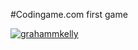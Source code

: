 #Codingame.com first game

[![grahammkelly](https://circleci.com/github/grahammkelly/codinggame-first.svg?style=svg)](https://circleci.com/github/grahammkelly/codinggame-first)

